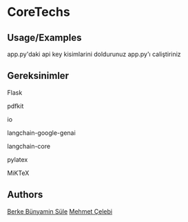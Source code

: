 
# CoreTechs



## Usage/Examples
app.py'daki api key kisimlarini doldurunuz
app.py'ı caliştiriniz





## Gereksinimler
Flask

pdfkit

io

langchain-google-genai

langchain-core

pylatex

MiKTeX

## Authors
[Berke Bünyamin Süle](https://github.com/berkesule)
[Mehmet Çelebi](https://github.com/Celebimehmet34)

